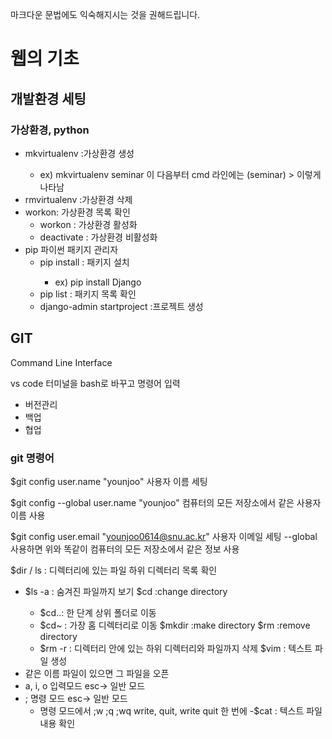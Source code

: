 마크다운 문법에도 익숙해지시는 것을 권해드립니다.

# 웹의 기초
## 개발환경 세팅
### 가상환경, python
- mkvirtualenv <envname> :가상환경 생성
  - ex) mkvirtualenv seminar 이 다음부터 cmd 라인에는 (seminar) > 이렇게 나타남
- rmvirtualenv <envname> :가상환경 삭제
- workon: 가상환경 목록 확인
  - workon <envname> : 가상환경 활성화
  - deactivate : 가상환경 비활성화
- pip 파이썬 패키지 관리자 
  - pip install <package name>: 패키지 설치
    - ex) pip install Django
  - pip list : 패키지 목록 확인
  - django-admin startproject <project name> :프로젝트 생성
 
## GIT
Command Line Interface 

vs code 터미널을 bash로 바꾸고 명령어 입력 

- 버전관리
- 백업
- 협업

### git 명령어
$git config user.name "younjoo" 사용자 이름 세팅

$git config --global user.name "younjoo" 컴퓨터의 모든 저장소에서 같은 사용자 이름 사용

$git config user.email "younjoo0614@snu.ac.kr" 사용자 이메일 세팅
--global 사용하면 위와 똑같이 컴퓨터의 모든 저장소에서 같은 정보 사용

$dir / ls : 디렉터리에 있는 파일 하위 디렉터리 목록 확인
- $ls -a : 숨겨진 파일까지 보기
$cd <filename> :change directory
  - $cd..: 한 단계 상위 폴더로 이동
  - $cd~ : 가장 홈 디렉터리로 이동
$mkdir <filename> :make directory
$rm <filename> :remove directory
  - $rm -r : 디렉터리 안에 있는 하위 디렉터리와 파일까지 삭제
$vim <textname> : 텍스트 파일 생성 
- 같은 이름 파일이 있으면 그 파일을 오픈 
- a, i, o 입력모드 esc-> 일반 모드
- ; 명령 모드 esc-> 일반 모드
  - 명령 모드에서 ;w ;q ;wq write, quit, write quit 한 번에
-$cat <textname> : 텍스트 파일 내용 확인
  



  
  
